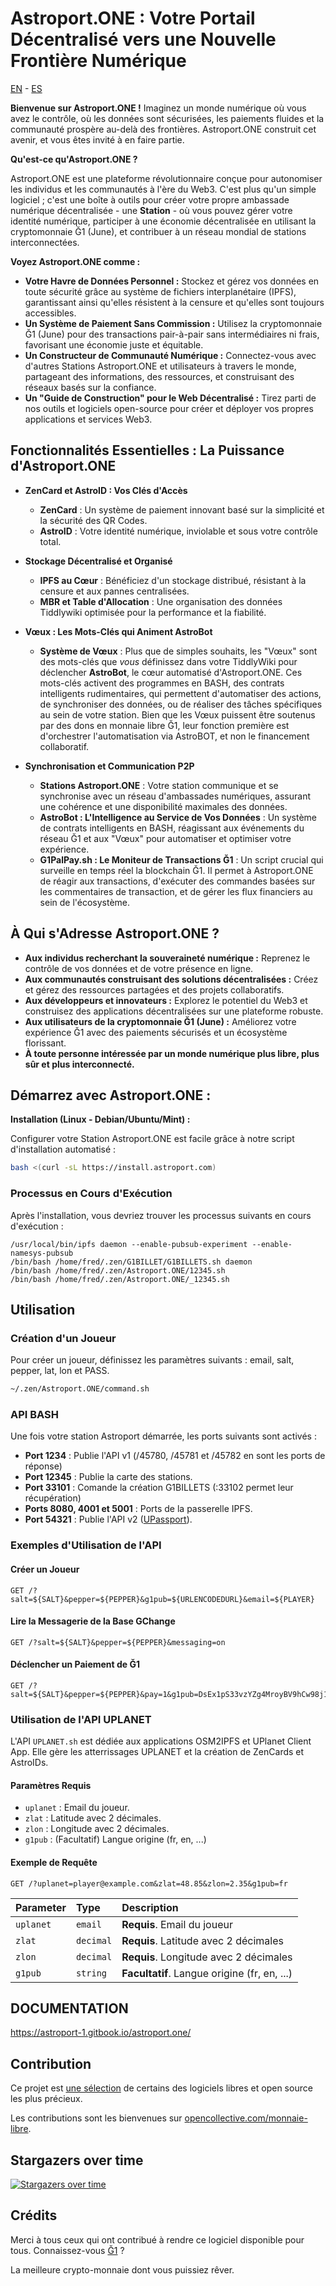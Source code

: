 # Astroport.ONE : Votre Portail Décentralisé vers une Nouvelle Frontière Numérique

[EN](README.md) - [ES](README.es.md)


**Bienvenue sur Astroport.ONE !** Imaginez un monde numérique où vous avez le contrôle, où les données sont sécurisées, les paiements fluides et la communauté prospère au-delà des frontières. Astroport.ONE construit cet avenir, et vous êtes invité à en faire partie.

**Qu'est-ce qu'Astroport.ONE ?**

Astroport.ONE est une plateforme révolutionnaire conçue pour autonomiser les individus et les communautés à l'ère du Web3. C'est plus qu'un simple logiciel ; c'est une boîte à outils pour créer votre propre ambassade numérique décentralisée - une **Station** - où vous pouvez gérer votre identité numérique, participer à une économie décentralisée en utilisant la cryptomonnaie Ğ1 (June), et contribuer à un réseau mondial de stations interconnectées.

**Voyez Astroport.ONE comme :**

*   **Votre Havre de Données Personnel :** Stockez et gérez vos données en toute sécurité grâce au système de fichiers interplanétaire (IPFS), garantissant ainsi qu'elles résistent à la censure et qu'elles sont toujours accessibles.
*   **Un Système de Paiement Sans Commission :** Utilisez la cryptomonnaie Ğ1 (June) pour des transactions pair-à-pair sans intermédiaires ni frais, favorisant une économie juste et équitable.
*   **Un Constructeur de Communauté Numérique :** Connectez-vous avec d'autres Stations Astroport.ONE et utilisateurs à travers le monde, partageant des informations, des ressources, et construisant des réseaux basés sur la confiance.
*   **Un "Guide de Construction" pour le Web Décentralisé :** Tirez parti de nos outils et logiciels open-source pour créer et déployer vos propres applications et services Web3.


## Fonctionnalités Essentielles : La Puissance d'Astroport.ONE

*   **ZenCard et AstroID : Vos Clés d'Accès**

    *   **ZenCard** : Un système de paiement innovant basé sur la simplicité et la sécurité des QR Codes.
    *   **AstroID** : Votre identité numérique, inviolable et sous votre contrôle total.

*   **Stockage Décentralisé et Organisé**

    *   **IPFS au Cœur** : Bénéficiez d'un stockage distribué, résistant à la censure et aux pannes centralisées.
    *   **MBR et Table d'Allocation** : Une organisation des données Tiddlywiki optimisée pour la performance et la fiabilité.

*   **Vœux : Les Mots-Clés qui Animent AstroBot**

    *   **Système de Vœux** :  Plus que de simples souhaits, les "Vœux" sont des mots-clés que *vous* définissez dans votre TiddlyWiki pour déclencher **AstroBot**, le cœur automatisé d'Astroport.ONE. Ces mots-clés activent des programmes en BASH, des contrats intelligents rudimentaires, qui permettent d'automatiser des actions, de synchroniser des données, ou de réaliser des tâches spécifiques au sein de votre station. Bien que les Vœux puissent être soutenus par des dons en monnaie libre Ğ1, leur fonction première est d'orchestrer l'automatisation via AstroBOT, et non le financement collaboratif.

*   **Synchronisation et Communication P2P**

    *   **Stations Astroport.ONE** : Votre station communique et se synchronise avec un réseau d'ambassades numériques, assurant une cohérence et une disponibilité maximales des données.
    *   **AstroBot : L'Intelligence au Service de Vos Données** : Un système de contrats intelligents en BASH, réagissant aux événements du réseau Ğ1 et aux "Vœux" pour automatiser et optimiser votre expérience.
    *   **G1PalPay.sh : Le Moniteur de Transactions Ğ1** : Un script crucial qui surveille en temps réel la blockchain Ğ1. Il permet à Astroport.ONE de réagir aux transactions, d'exécuter des commandes basées sur les commentaires de transaction, et de gérer les flux financiers au sein de l'écosystème.

## **À Qui s'Adresse Astroport.ONE ?**

*   **Aux individus recherchant la souveraineté numérique :** Reprenez le contrôle de vos données et de votre présence en ligne.
*   **Aux communautés construisant des solutions décentralisées :** Créez et gérez des ressources partagées et des projets collaboratifs.
*   **Aux développeurs et innovateurs :** Explorez le potentiel du Web3 et construisez des applications décentralisées sur une plateforme robuste.
*   **Aux utilisateurs de la cryptomonnaie Ğ1 (June) :** Améliorez votre expérience Ğ1 avec des paiements sécurisés et un écosystème florissant.
*   **À toute personne intéressée par un monde numérique plus libre, plus sûr et plus interconnecté.**

## **Démarrez avec Astroport.ONE :**

**Installation (Linux - Debian/Ubuntu/Mint) :**

Configurer votre Station Astroport.ONE est facile grâce à notre script d'installation automatisé :


```bash
bash <(curl -sL https://install.astroport.com)
```

### Processus en Cours d'Exécution

Après l'installation, vous devriez trouver les processus suivants en cours d'exécution :

```
/usr/local/bin/ipfs daemon --enable-pubsub-experiment --enable-namesys-pubsub
/bin/bash /home/fred/.zen/G1BILLET/G1BILLETS.sh daemon
/bin/bash /home/fred/.zen/Astroport.ONE/12345.sh
/bin/bash /home/fred/.zen/Astroport.ONE/_12345.sh
```

## Utilisation

### Création d'un Joueur

Pour créer un joueur, définissez les paramètres suivants : email, salt, pepper, lat, lon et PASS.

```bash
~/.zen/Astroport.ONE/command.sh
```

### API BASH

Une fois votre station Astroport démarrée, les ports suivants sont activés :

- **Port 1234** : Publie l'API v1 (/45780, /45781 et /45782 en sont les ports de réponse)
- **Port 12345** : Publie la carte des stations.
- **Port 33101** : Comande la création G1BILLETS (:33102 permet leur récupération)
- **Ports 8080, 4001 et 5001** : Ports de la passerelle IPFS.
- **Port 54321** : Publie l'API v2 ([UPassport](https://github.com/papiche/UPassport/)).

### Exemples d'Utilisation de l'API

#### Créer un Joueur

```http
GET /?salt=${SALT}&pepper=${PEPPER}&g1pub=${URLENCODEDURL}&email=${PLAYER}
```

#### Lire la Messagerie de la Base GChange

```http
GET /?salt=${SALT}&pepper=${PEPPER}&messaging=on
```

#### Déclencher un Paiement de Ğ1

```http
GET /?salt=${SALT}&pepper=${PEPPER}&pay=1&g1pub=DsEx1pS33vzYZg4MroyBV9hCw98j1gtHEhwiZ5tK7ech
```

### Utilisation de l'API UPLANET

L'API `UPLANET.sh` est dédiée aux applications OSM2IPFS et UPlanet Client App. Elle gère les atterrissages UPLANET et la création de ZenCards et AstroIDs.

#### Paramètres Requis

- `uplanet` : Email du joueur.
- `zlat` : Latitude avec 2 décimales.
- `zlon` : Longitude avec 2 décimales.
- `g1pub` : (Facultatif) Langue origine (fr, en, ...)

#### Exemple de Requête

```http
GET /?uplanet=player@example.com&zlat=48.85&zlon=2.35&g1pub=fr
```

| Parameter | Type     | Description                       |
| :-------- | :------- | :-------------------------------- |
| `uplanet` | `email`  | **Requis**. Email du joueur       |
| `zlat`    | `decimal`| **Requis**. Latitude avec 2 décimales |
| `zlon`    | `decimal`| **Requis**. Longitude avec 2 décimales |
| `g1pub`   | `string` | **Facultatif**. Langue origine (fr, en, ...) |

## DOCUMENTATION

https://astroport-1.gitbook.io/astroport.one/

## Contribution

Ce projet est [une sélection](https://github.com/papiche/Astroport.solo) de certains des logiciels libres et open source les plus précieux.

Les contributions sont les bienvenues sur [opencollective.com/monnaie-libre](https://opencollective.com/monnaie-libre#category-BUDGET).

## Stargazers over time

[![Stargazers over time](https://starchart.cc/papiche/Astroport.ONE.svg)](https://starchart.cc/papiche/Astroport.ONE)

## Crédits

Merci à tous ceux qui ont contribué à rendre ce logiciel disponible pour tous. Connaissez-vous [Ğ1](https://monnaie-libre.fr) ?

La meilleure crypto-monnaie dont vous puissiez rêver.
